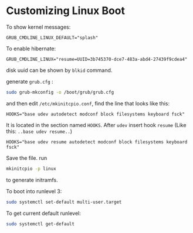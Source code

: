 # Customizing Linux Boot

To show kernel messages:

```
GRUB_CMDLINE_LINUX_DEFAULT="splash"
```

To enable hibernate:

```
GRUB_CMDLINE_LINUX="resume=UUID=3b745370-dce7-483a-abd4-27439f9cdea4"
```

disk uuid can be shown by `blkid` command.

generate `grub.cfg` :

```bash
sudo grub-mkconfig -o /boot/grub/grub.cfg
```

and then edit `/etc/mkinitcpio.conf`, find the line that looks like this: 

```
HOOKS="base udev autodetect modconf block filesystems keyboard fsck"
```

It is located in the section named `HOOKS`. After `udev` insert hook `resume` (Like this: `..base udev resume..`) 

```
HOOKS="base udev resume autodetect modconf block filesystems keyboard fsck"
```

Save the file. run

```bash
mkinitcpio -p linux
```

to generate initramfs.



To boot into runlevel 3:

```bash
sudo systemctl set-default multi-user.target
```

To get current default runlevel:

```bash
sudo systemctl get-default
```